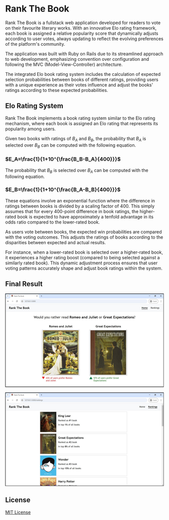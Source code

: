 # Rank The Book
Rank The Book is a fullstack web application developed for readers to vote on their favourite literary works. With an innovative Elo rating framework, each book is assigned a relative popularity score that dynamically adjusts according to user votes, always updating to reflect the evolving preferences of the platform's community.

The application was built with Ruby on Rails due to its streamlined approach to web development, emphasizing convention over configuration and following the MVC (Model-View-Controller) architecture.

The integrated Elo book rating system includes the calculation of expected selection probabilities between books of different ratings, providing users with a unique experience as their votes influence and adjust the books' ratings according to these expected probabilities.

## Elo Rating System

Rank The Book implements a book rating system similar to the Elo rating mechanism, where each book is assigned an Elo rating that represents its popularity among users.

Given two books with ratings of $B_A$ and $B_B$, the probability that $B_A$ is selected over $B_B$ can be computed with the following equation.

### $E_A=\frac{1}{1+10^{\frac{B_B-B_A}{400}}}$

The probability that $B_B$ is selected over $B_A$ can be computed with the following equation.

### $E_B=\frac{1}{1+10^{\frac{B_A-B_B}{400}}}$

These equations involve an exponential function where the difference in ratings between books is divided by a scaling factor of 400. This simply assumes that for every 400-point difference in book ratings, the higher-rated book is expected to have approximately a tenfold advantage in its odds ratio compared to the lower-rated book.

As users vote between books, the expected win probabilities are compared with the voting outcomes. This adjusts the ratings of books according to the disparities between expected and actual results.

For instance, when a lower-rated book is selected over a higher-rated book, it experiences a higher rating boost (compared to being selected against a similarly rated book). This dynamic adjustment process ensures that user voting patterns accurately shape and adjust book ratings within the system.

## Final Result

<p align="center">
  <img src="public/home.png" />
</p>

<p align="center">
  <img src="public/rankings.png" />
</p>

## License
[MIT License](https://github.com/mat-ng/rank-the-book/blob/main/LICENSE)